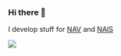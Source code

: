 ### Hi there 👋

I develop stuff for [NAV](https://github.com/navikt) and [NAIS](https://github.com/nais)

<img src="https://github-readme-stats.vercel.app/api/?username=jksolbakken&show_icons=true&hide_border=true&theme=cobalt" />

<!--
**jksolbakken/jksolbakken** is a ✨ _special_ ✨ repository because its `README.md` (this file) appears on your GitHub profile.

Here are some ideas to get you started:

- 🔭 I’m currently working on ...
- 🌱 I’m currently learning ...
- 👯 I’m looking to collaborate on ...
- 🤔 I’m looking for help with ...
- 💬 Ask me about ...
- 📫 How to reach me: ...
- 😄 Pronouns: ...
- ⚡ Fun fact: ...
-->
